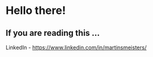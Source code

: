 # Hello there!
## If you are reading this ...

LinkedIn - https://www.linkedin.com/in/martinsmeisters/
